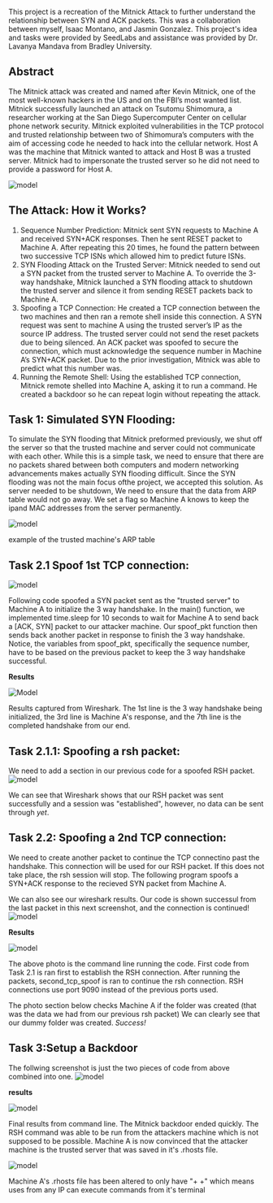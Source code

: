 This project is a recreation of the Mitnick Attack to further understand the relationship between SYN and ACK packets. 
This was a collaboration between myself, Isaac Montano, and Jasmin Gonzalez. 
This project's idea and tasks were provided by SeedLabs and assistance was provided by Dr. Lavanya Mandava from Bradley University. 

Abstract
------------------
The Mitnick attack was created and named after Kevin Mitnick, one of the most well-known hackers in the US and on the FBI’s most wanted list. 
Mitnick successfully launched an attack on Tsutomu Shimomura, a researcher working at the San Diego Supercomputer Center on cellular phone 
network security. Mitnick exploited vulnerabilities in the TCP protocol and trusted relationship between two of Shimomura’s computers with 
the aim of accessing code he needed to hack into the cellular network. Host A was the machine that Mitnick wanted to attack and Host B was 
a trusted server. Mitnick had to impersonate the trusted server so he did not need to provide a password for Host A. 

![model](https://github.com/IsaacMontano/Mitnick-Attack-Recreation/blob/main/mitnick%20presentation%20photos/Abstract.png)

The Attack: How it Works?
-
1) Sequence Number Prediction: 
  Mitnick sent SYN requests to Machine A and received SYN+ACK responses. Then he sent RESET packet to Machine A.
After repeating this 20 times, he found the pattern between two successive TCP ISNs which allowed him to predict future ISNs.
2) SYN Flooding Attack on the Trusted Server:
  Mitnick needed to send out a SYN packet from the trusted server to Machine A. To override the 3-way handshake,
Mitnick launched a SYN flooding attack to shutdown the trusted server and silence it from sending RESET packets back to Machine A.
3) Spoofing a TCP Connection: 
He created a TCP connection between the two machines and then ran a remote shell inside this connection. A SYN request was sent to
machine A using the trusted server’s IP as the source IP address. The trusted server could not send the reset packets due to being silenced.
An ACK packet was spoofed to secure the connection, which must acknowledge the sequence number in Machine A’s SYN+ACK packet. Due to the
prior investigation, Mitnick was able to predict what this number was. 
4) Running the Remote Shell: 
Using the established TCP connection, Mitnick remote shelled into Machine A, asking it to run a command. He created a backdoor so he can repeat
login without repeating the attack.

Task 1: Simulated SYN Flooding:
-
To simulate the SYN flooding that Mitnick preformed previously, we shut off the server so that the trusted machine and server could not communicate with 
each other. While this is a simple task, we need to ensure that there are no packets shared between both computers and modern networking advancements makes 
actually SYN flooding difficult. Since the SYN flooding was not the main focus ofthe project, we accepted this solution. As server needed to be shutdown, We 
need to ensure that the data from ARP table would not go away. We set a flag so Machine A knows to keep the ipand MAC addresses from the server permanently.

![model](https://github.com/IsaacMontano/Mitnick-Attack-Recreation/blob/main/mitnick%20presentation%20photos/task1%20simulated%20syn%20flooding.png)

example of the trusted machine's ARP table

Task 2.1 Spoof 1st TCP connection: 
-
![model](https://github.com/IsaacMontano/Mitnick-Attack-Recreation/blob/main/mitnick%20presentation%20photos/Task2_1%20spoof%201st%20tcp.png)

Following code spoofed a SYN packet sent as the "trusted server" to Machine A to initialize the 3 way handshake. In the main() function, we implemented 
time.sleep for 10 seconds to wait for Machine A to send back a [ACK, SYN] packet to our attacker machine. Our spoof_pkt function then sends back another 
packet in response to finish the 3 way handshake. Notice, the variables from spoof_pkt, specifically the sequence number, have to be based on the previous
packet to keep the 3 way handshake successful. 


**Results**

![Model](https://github.com/IsaacMontano/Mitnick-Attack-Recreation/blob/main/mitnick%20presentation%20photos/task2_1%20results.png)

Results captured from Wireshark. The 1st line is the 3 way handshake being initialized, the 3rd line is Machine A's response, and the 7th line is the completed
handshake from our end. 

Task 2.1.1: Spoofing a rsh packet:
-
We need to add a section in our previous code for a spoofed RSH packet. 
![model](https://github.com/IsaacMontano/Mitnick-Attack-Recreation/blob/main/mitnick%20presentation%20photos/task2_1_1%20spoofing%20rsh%20packet.png)

We can see that Wireshark shows that our RSH packet was sent successfully and a session was "established", however, no data can be sent through _yet_.

Task 2.2: Spoofing a 2nd TCP connection:
-
We need to create another packet to continue the TCP connectino past the handshake. This connection will be used for our RSH packet. If this does not
take place, the rsh session will stop. The following program spoofs a SYN+ACK response to the recieved SYN packet from Machine A. 

We can also see our wireshark results. Our code is shown successul from the last packet in this next screenshot, and the connection is continued!
![model](https://github.com/IsaacMontano/Mitnick-Attack-Recreation/blob/main/mitnick%20presentation%20photos/task2_2%20spoofing%202nd%20tcp.png)

**Results**

![model](https://github.com/IsaacMontano/Mitnick-Attack-Recreation/blob/main/mitnick%20presentation%20photos/task2_2%20results.png)

The above photo is the command line running the code. First code from Task 2.1 is ran first to establish the RSH connection. After running the packets,
second_tcp_spoof is ran to continue the rsh connection. RSH connections use port 9090 instead of the previous ports used. 

The photo section below checks Machine A if the folder was created (that was the data we had from our previous rsh packet) We can clearly see that our
dummy folder was created. _Success!_

Task 3:Setup a Backdoor
-
The follwing screenshot is just the two pieces of code from above combined into one. 
![model](https://github.com/IsaacMontano/Mitnick-Attack-Recreation/blob/main/mitnick%20presentation%20photos/task3%20setup%20backdoor(complete%20code).png)

**results**

![model](https://github.com/IsaacMontano/Mitnick-Attack-Recreation/blob/main/mitnick%20presentation%20photos/task3%20setup%20backdoor%20results%20terminal.png)

Final results from command line. The Mitnick backdoor ended quickly. The RSH command was able to be run from the attackers machine which is not supposed to 
be possible. Machine A is now convinced that the attacker machine is the trusted server that was saved in it's .rhosts file.

![model](https://github.com/IsaacMontano/Mitnick-Attack-Recreation/blob/main/mitnick%20presentation%20photos/task3%20setup%20backdoor%20results%20cat%20command.png)

Machine A's .rhosts file has been altered to only have "+ +" which means uses from any IP can execute commands from it's terminal
